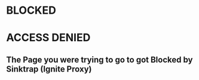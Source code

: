 # BLOCKED
# ACCESS DENIED
## The Page you were trying to go to got Blocked by Sinktrap (Ignite Proxy)
